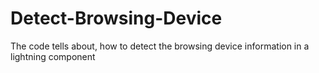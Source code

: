 # Detect-Browsing-Device
The code tells about, how to detect the browsing device information in a lightning component

